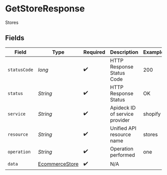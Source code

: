 # GetStoreResponse

Stores


## Fields

| Field                                                       | Type                                                        | Required                                                    | Description                                                 | Example                                                     |
| ----------------------------------------------------------- | ----------------------------------------------------------- | ----------------------------------------------------------- | ----------------------------------------------------------- | ----------------------------------------------------------- |
| `statusCode`                                                | *long*                                                      | :heavy_check_mark:                                          | HTTP Response Status Code                                   | 200                                                         |
| `status`                                                    | *String*                                                    | :heavy_check_mark:                                          | HTTP Response Status                                        | OK                                                          |
| `service`                                                   | *String*                                                    | :heavy_check_mark:                                          | Apideck ID of service provider                              | shopify                                                     |
| `resource`                                                  | *String*                                                    | :heavy_check_mark:                                          | Unified API resource name                                   | stores                                                      |
| `operation`                                                 | *String*                                                    | :heavy_check_mark:                                          | Operation performed                                         | one                                                         |
| `data`                                                      | [EcommerceStore](../../models/components/EcommerceStore.md) | :heavy_check_mark:                                          | N/A                                                         |                                                             |